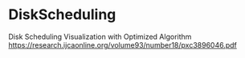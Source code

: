 # DiskScheduling
Disk Scheduling Visualization with Optimized Algorithm
https://research.ijcaonline.org/volume93/number18/pxc3896046.pdf
